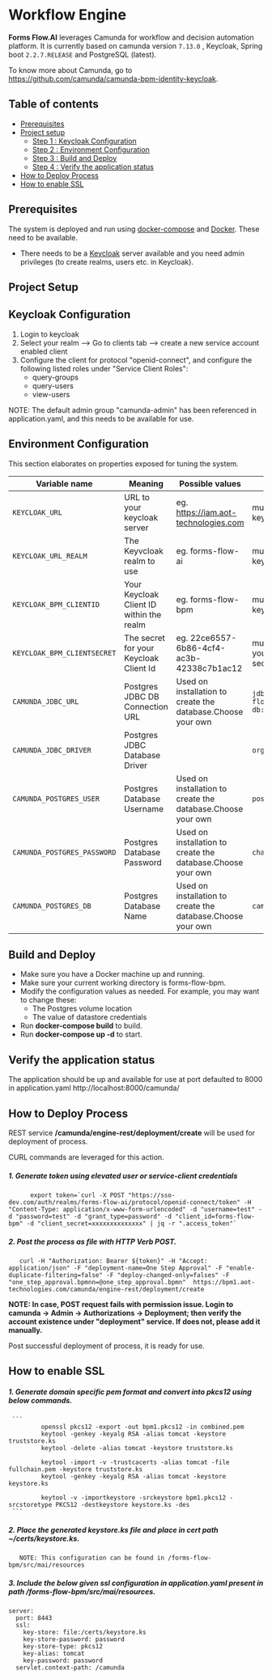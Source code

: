# **Workflow Engine**

**Forms Flow.AI** leverages Camunda for workflow and decision automation platform.
It is currently based on camunda version `7.13.0` , Keycloak, Spring boot `2.2.7.RELEASE` and PostgreSQL (latest).
 
To know more about Camunda, go to https://github.com/camunda/camunda-bpm-identity-keycloak.

## Table of contents
* [Prerequisites](#prerequisites)
* [Project setup](#project-setup)
  * [Step 1 : Keycloak Configuration](#keycloak-configuration)
  * [Step 2 : Environment Configuration](#environment-configuration)
  * [Step 3 : Build and Deploy](#build-and-deploy)
  * [Step 4 : Verify the application status](#verify-the-application-status)
* [How to Deploy Process](#how-to-deploy-process)
* [How to enable SSL](#how-to-enable-ssl)

## Prerequisites

The system is deployed and run using [docker-compose](https://docker.com) and [Docker](https://docker.com). These need to be available. 
* There needs to be a [Keycloak](https://www.keycloak.org/) server available and you need admin privileges (to create realms, users etc. in Keycloak).

## Project Setup

## Keycloak Configuration

1. Login to keycloak
2. Select your realm --> Go to clients tab --> create a new service account enabled client 
3. Configure the client for protocol "openid-connect", and configure the following listed roles under "Service Client Roles":
    * query-groups
    * query-users
    * view-users
    
 NOTE: The default admin group "camunda-admin" has been referenced in application.yaml, and this needs to be available for use.
 
## Environment Configuration

This section elaborates on properties exposed for tuning the system.
 
 Variable name | Meaning | Possible values | Default value |
 --- | --- | --- | ---
 `KEYCLOAK_URL`| URL to your keycloak server |eg. https://iam.aot-technologies.com | must be set to your keycloak serve
 `KEYCLOAK_URL_REALM`|	The Keyvcloak realm to use|eg. forms-flow-ai | must be set to your keycloak realm
 `KEYCLOAK_BPM_CLIENTID`|Your Keycloak Client ID within the realm| eg. forms-flow-bpm | must be set to your keycloak client id
 `KEYCLOAK_BPM_CLIENTSECRET`|The secret for your Keycloak Client Id|eg. 22ce6557-6b86-4cf4-ac3b-42338c7b1ac12|must be set to yourkeycloak client secret
 `CAMUNDA_JDBC_URL`|Postgres JDBC DB Connection URL|Used on installation to create the database.Choose your own|`jdbc:postgresql://forms-flow-bpm-db:5432/postgres`
 `CAMUNDA_JDBC_DRIVER`|Postgres JDBC Database Driver||`org.postgresql.Driver`
 `CAMUNDA_POSTGRES_USER`|Postgres Database Username|Used on installation to create the database.Choose your own|`postgres`
 `CAMUNDA_POSTGRES_PASSWORD`|Postgres Database Password|Used on installation to create the database.Choose your own|`changeme`
 `CAMUNDA_POSTGRES_DB`|Postgres Database Name|Used on installation to create the database.Choose your own|`camunda`
   
## Build and Deploy

   * Make sure you have a Docker machine up and running.
   * Make sure your current working directory is forms-flow-bpm.
   * Modify the configuration values as needed. For example, you may want to change these:
        * The Postgres volume location
        * The value of datastore credentials   
   * Run **docker-compose build** to build.
   * Run **docker-compose up -d** to start.
      
## Verify the application status

   The application should be up and available for use at port defaulted to 8000 in application.yaml http://localhost:8000/camunda/
   
## How to Deploy Process

   REST service **/camunda/engine-rest/deployment/create** will be used for deployment of process.
   
   CURL commands are leveraged for this action. 
   
   ##### 1. Generate token using elevated user or service-client credentials
```   
      export token=`curl -X POST "https://sso-dev.com/auth/realms/forms-flow-ai/protocol/openid-connect/token" -H "Content-Type: application/x-www-form-urlencoded" -d "username=test" -d "password=test" -d "grant_type=password" -d "client_id=forms-flow-bpm" -d "client_secret=xxxxxxxxxxxxxx" | jq -r ".access_token"`
```
   ##### 2. Post the process as file with HTTP Verb POST.
```
   curl -H "Authorization: Bearer ${token}" -H "Accept: application/json" -F "deployment-name=One Step Approval" -F "enable-duplicate-filtering=false" -F "deploy-changed-only=falses" -F "one_step_approval.bpmnn=@one_step_approval.bpmn"  https://bpm1.aot-technologies.com/camunda/engine-rest/deployment/create
```
   
   **NOTE: In case, POST request fails with permission issue. Login to camunda -> Admin -> Authorizations -> Deployment; then verify the account existence under "deployment" service. If does not, please add it manually.**
   
Post successful deployment of process, it is ready for use.
   
## How to enable SSL

 ##### 1. Generate domain specific pem format and convert into pkcs12 using below commands.      
     ```       
             openssl pkcs12 -export -out bpm1.pkcs12 -in combined.pem
             keytool -genkey -keyalg RSA -alias tomcat -keystore truststore.ks
             keytool -delete -alias tomcat -keystore truststore.ks
    
             keytool -import -v -trustcacerts -alias tomcat -file fullchain.pem -keystore truststore.ks
             keytool -genkey -keyalg RSA -alias tomcat -keystore keystore.ks
    
             keytool -v -importkeystore -srckeystore bpm1.pkcs12 -srcstoretype PKCS12 -destkeystore keystore.ks -des
     ```      
 ##### 2. Place the generated keystore.ks file and place in cert path ~/certs/keystore.ks. 
``` 
   NOTE: This configuration can be found in /forms-flow-bpm/src/mai/resources    
```  
##### 3. Include the below given **ssl configuration** in application.yaml present in path /forms-flow-bpm/src/mai/resources.
``` 
server:
  port: 8443
  ssl:
    key-store: file:/certs/keystore.ks
    key-store-password: password
    key-store-type: pkcs12
    key-alias: tomcat
    key-password: password
  servlet.context-path: /camunda
``` 
     
